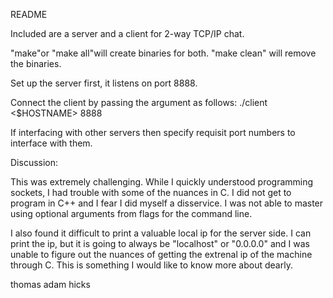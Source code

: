 README

Included are a server and a client for 2-way TCP/IP chat.

"make"or "make all"will create binaries for both.  "make clean" will remove the
binaries.

Set up the server first, it listens on port 8888.

Connect the client by passing the argument as follows:
./client <$HOSTNAME> 8888

If interfacing with other servers then specify requisit port numbers to
interface with them.

Discussion:

This was extremely challenging.  While I quickly understood programming
sockets, I had trouble with some of the nuances in C.  I did not get to program
in C++ and I fear I did myself a disservice.  I was not able to master using
optional arguments from flags for the command line.  

I also found it difficult to print a valuable local ip for the server side.  I
can print the ip, but it is going to always be "localhost" or "0.0.0.0" and I
was unable to figure out the nuances of getting the extrenal ip of the machine
through C.  This is something I would like to know more about dearly.

thomas adam hicks

